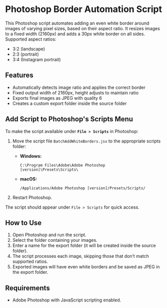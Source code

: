 # Photoshop Border Automation Script

This Photoshop script automates adding an even white border around images of varying pixel sizes, based on their aspect ratio. It resizes images to a fixed width (2160px) and adds a 30px white border on all sides. Supported aspect ratios:

-   3:2 (landscape)
-   2:3 (portrait)
-   3:4 (Instagram portrait)

## Features

-   Automatically detects image ratio and applies the correct border
-   Fixed output width of 2160px, height adjusts to maintain ratio
-   Exports final images as JPEG with quality 6
-   Creates a custom export folder inside the source folder

## Add Script to Photoshop's Scripts Menu

To make the script available under **`File > Scripts`** in Photoshop:

1. Move the script file `BatchAddWhiteBorders.jsx` to the appropriate scripts folder:

    - **Windows:**

        ```
        C:\Program Files\Adobe\Adobe Photoshop [version]\Presets\Scripts\
        ```

    - **macOS:**
        ```
        /Applications/Adobe Photoshop [version]/Presets/Scripts/
        ```

2. Restart Photoshop.

The script should appear under `File > Scripts` for quick access.

## How to Use

1. Open Photoshop and run the script.
2. Select the folder containing your images.
3. Enter a name for the export folder (it will be created inside the source folder).
4. The script processes each image, skipping those that don’t match supported ratios.
5. Exported images will have even white borders and be saved as JPEG in the export folder.

## Requirements

-   Adobe Photoshop with JavaScript scripting enabled.
